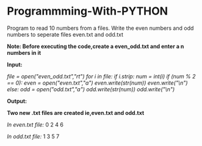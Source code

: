 # Programmming-With-PYTHON
Program to read 10 numbers from a files. Write the even numbers and odd numbers to seperate files even.txt and odd.txt

**Note: Before executing the code,create a even_odd.txt and enter a n numbers in it**

**Input:**

*file = open("even_odd.txt","rt") 
for i in file: 
    if i.strip: 
        num = int(i) 
        if (num % 2 == 0): 
            even = open("even.txt","a") 
            even.write(str(num)) 
            even.write("\n") 
        else: 
            odd = open("odd.txt","a") 
            odd.write(str(num)) 
            odd.write("\n")*
             
**Output:**

**Two new .txt files are created ie,even.txt and odd.txt**
      
*In even.txt file:*
0
2
4
6

*In odd.txt file:*
1
3
5
7
